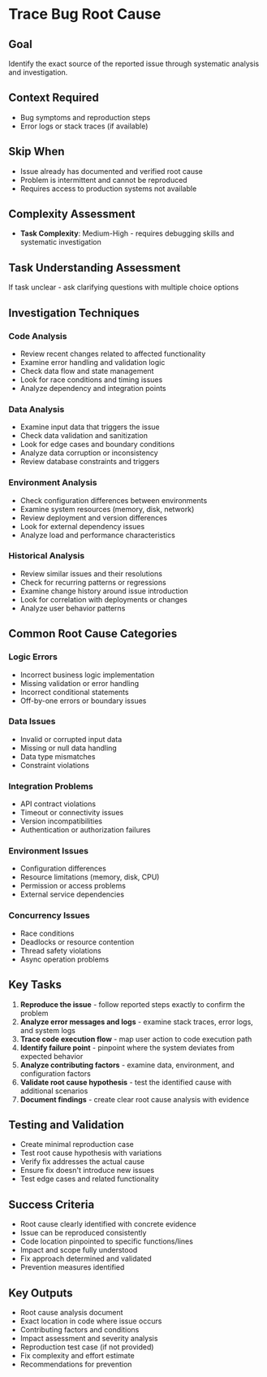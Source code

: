 # Trace Bug Root Cause

## Goal
Identify the exact source of the reported issue through systematic analysis and investigation.

## Context Required
- Bug symptoms and reproduction steps
- Error logs or stack traces (if available)

## Skip When
- Issue already has documented and verified root cause
- Problem is intermittent and cannot be reproduced
- Requires access to production systems not available

## Complexity Assessment
- **Task Complexity**: Medium-High - requires debugging skills and systematic investigation

## Task Understanding Assessment
If task unclear - ask clarifying questions with multiple choice options

## Investigation Techniques

### Code Analysis
- Review recent changes related to affected functionality
- Examine error handling and validation logic
- Check data flow and state management
- Look for race conditions and timing issues
- Analyze dependency and integration points

### Data Analysis
- Examine input data that triggers the issue
- Check data validation and sanitization
- Look for edge cases and boundary conditions
- Analyze data corruption or inconsistency
- Review database constraints and triggers

### Environment Analysis
- Check configuration differences between environments
- Examine system resources (memory, disk, network)
- Review deployment and version differences
- Look for external dependency issues
- Analyze load and performance characteristics

### Historical Analysis
- Review similar issues and their resolutions
- Check for recurring patterns or regressions
- Examine change history around issue introduction
- Look for correlation with deployments or changes
- Analyze user behavior patterns

## Common Root Cause Categories

### Logic Errors
- Incorrect business logic implementation
- Missing validation or error handling
- Incorrect conditional statements
- Off-by-one errors or boundary issues

### Data Issues
- Invalid or corrupted input data
- Missing or null data handling
- Data type mismatches
- Constraint violations

### Integration Problems
- API contract violations
- Timeout or connectivity issues
- Version incompatibilities
- Authentication or authorization failures

### Environment Issues
- Configuration differences
- Resource limitations (memory, disk, CPU)
- Permission or access problems
- External service dependencies

### Concurrency Issues
- Race conditions
- Deadlocks or resource contention
- Thread safety violations
- Async operation problems

## Key Tasks
1. **Reproduce the issue** - follow reported steps exactly to confirm the problem
2. **Analyze error messages and logs** - examine stack traces, error logs, and system logs
3. **Trace code execution flow** - map user action to code execution path
4. **Identify failure point** - pinpoint where the system deviates from expected behavior
5. **Analyze contributing factors** - examine data, environment, and configuration factors
6. **Validate root cause hypothesis** - test the identified cause with additional scenarios
7. **Document findings** - create clear root cause analysis with evidence

## Testing and Validation
- Create minimal reproduction case
- Test root cause hypothesis with variations
- Verify fix addresses the actual cause
- Ensure fix doesn't introduce new issues
- Test edge cases and related functionality

## Success Criteria
- Root cause clearly identified with concrete evidence
- Issue can be reproduced consistently
- Code location pinpointed to specific functions/lines
- Impact and scope fully understood
- Fix approach determined and validated
- Prevention measures identified

## Key Outputs
- Root cause analysis document
- Exact location in code where issue occurs
- Contributing factors and conditions
- Impact assessment and severity analysis
- Reproduction test case (if not provided)
- Fix complexity and effort estimate
- Recommendations for prevention 